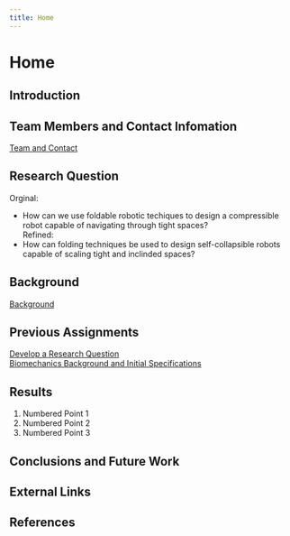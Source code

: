 ```yaml
---
title: Home
---
```


# Home

## Introduction

## Team Members and Contact Infomation

[Team and Contact](/teamcontact.md)

## Research Question
Orginal:
* How can we use foldable robotic techiques to design a compressible robot capable of navigating through tight spaces?  
Refined:
* How can folding techniques be used to design self-collapsible robots capable of scaling tight and inclinded spaces?

## Background
[Background](/background.md)

## Previous Assignments

[Develop a Research Question](develop-a-research-question.md)  
[Biomechanics Background and Initial Specifications](biomechanics-background-and-initial-specifications.md)

## Results

1. Numbered Point 1
1. Numbered Point 2
1. Numbered Point 3

## Conclusions and Future Work

## External Links

## References



